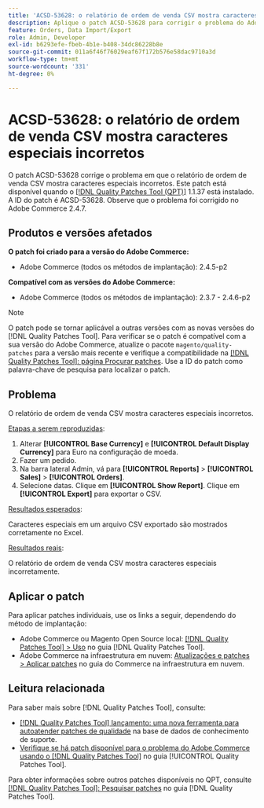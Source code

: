```yaml
---
title: 'ACSD-53628: o relatório de ordem de venda CSV mostra caracteres especiais incorretos'
description: Aplique o patch ACSD-53628 para corrigir o problema do Adobe Commerce em que o relatório de ordem de venda CSV mostra caracteres especiais incorretos.
feature: Orders, Data Import/Export
role: Admin, Developer
exl-id: b6293efe-fbeb-4b1e-b408-34dc86228b8e
source-git-commit: 011a6f46f76029eaf67f172b576e58dac9710a3d
workflow-type: tm+mt
source-wordcount: '331'
ht-degree: 0%

---
```


# ACSD-53628: o relatório de ordem de venda CSV mostra caracteres especiais incorretos

O patch ACSD-53628 corrige o problema em que o relatório de ordem de venda CSV mostra caracteres especiais incorretos. Este patch está disponível quando o [[!DNL Quality Patches Tool (QPT)]](https://experienceleague.adobe.com/pt-br/docs/commerce-operations/tools/quality-patches-tool/quality-patches-tool-to-self-serve-quality-patches) 1.1.37 está instalado. A ID do patch é ACSD-53628. Observe que o problema foi corrigido no Adobe Commerce 2.4.7.

## Produtos e versões afetados

**O patch foi criado para a versão do Adobe Commerce:**

* Adobe Commerce (todos os métodos de implantação): 2.4.5-p2

**Compatível com as versões do Adobe Commerce:**

* Adobe Commerce (todos os métodos de implantação): 2.3.7 - 2.4.6-p2

>[!NOTE]
>
>O patch pode se tornar aplicável a outras versões com as novas versões do [!DNL Quality Patches Tool]. Para verificar se o patch é compatível com a sua versão do Adobe Commerce, atualize o pacote `magento/quality-patches` para a versão mais recente e verifique a compatibilidade na [[!DNL Quality Patches Tool]: página Procurar patches](https://experienceleague.adobe.com/tools/commerce-quality-patches/index.html?lang=pt-BR). Use a ID do patch como palavra-chave de pesquisa para localizar o patch.

## Problema

O relatório de ordem de venda CSV mostra caracteres especiais incorretos.

<u>Etapas a serem reproduzidas</u>:

1. Alterar **[!UICONTROL Base Currency]** e **[!UICONTROL Default Display Currency]** para Euro na configuração de moeda.
1. Fazer um pedido.
1. Na barra lateral Admin, vá para **[!UICONTROL Reports]** > **[!UICONTROL Sales]** > **[!UICONTROL Orders]**.
1. Selecione datas. Clique em **[!UICONTROL Show Report]**. Clique em **[!UICONTROL Export]** para exportar o CSV.

<u>Resultados esperados</u>:

Caracteres especiais em um arquivo CSV exportado são mostrados corretamente no Excel.

<u>Resultados reais</u>:

O relatório de ordem de venda CSV mostra caracteres especiais incorretamente.


## Aplicar o patch

Para aplicar patches individuais, use os links a seguir, dependendo do método de implantação:

* Adobe Commerce ou Magento Open Source local: [[!DNL Quality Patches Tool] > Uso](/help/tools/quality-patches-tool/usage.md) no guia [!DNL Quality Patches Tool].
* Adobe Commerce na infraestrutura em nuvem: [Atualizações e patches > Aplicar patches](https://experienceleague.adobe.com/docs/commerce-cloud-service/user-guide/develop/upgrade/apply-patches.html?lang=pt-BR) no guia do Commerce na infraestrutura em nuvem.

## Leitura relacionada

Para saber mais sobre [!DNL Quality Patches Tool], consulte:

* [[!DNL Quality Patches Tool] lançamento: uma nova ferramenta para autoatender patches de qualidade](https://experienceleague.adobe.com/pt-br/docs/commerce-operations/tools/quality-patches-tool/quality-patches-tool-to-self-serve-quality-patches) na base de dados de conhecimento de suporte.
* [Verifique se há patch disponível para o problema do Adobe Commerce usando o  [!DNL Quality Patches Tool]](/help/tools/quality-patches-tool/patches-available-in-qpt/check-patch-for-magento-issue-with-magento-quality-patches.md) no guia [!UICONTROL Quality Patches Tool].


Para obter informações sobre outros patches disponíveis no QPT, consulte [[!DNL Quality Patches Tool]: Pesquisar patches](https://experienceleague.adobe.com/tools/commerce-quality-patches/index.html?lang=pt-BR) no guia [!DNL Quality Patches Tool].
